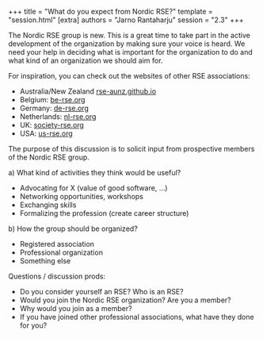 +++
title = "What do you expect from Nordic RSE?"
template = "session.html"
[extra]
authors = "Jarno Rantaharju"
session = "2.3"
+++

The Nordic RSE group is new. This is a great time to take part in the 
active development of the organization by making sure your voice is heard.
We need your help in deciding what is important for the organization to do
and what kind of an organization we should aim for.

For inspiration, you can check out the websites of other RSE associations:
 - Australia/New Zealand [rse-aunz.github.io](http://rse-aunz.github.io/)
 - Belgium: [be-rse.org](http://be-rse.org)
 - Germany: [de-rse.org](http://de-rse.org)
 - Netherlands: [nl-rse.org](http://nl-rse.org)
 - UK: [society-rse.org](http://society-rse.org)
 - USA: [us-rse.org](http://us-rse.org)

The purpose of this discussion is to solicit input from prospective members
of the Nordic RSE group.

 a) What kind of activities they think would be useful?
  - Advocating for X (value of good software, ...)
  - Networking opportunities, workshops
  - Exchanging skills
  - Formalizing the profession (create career structure)

 b) How the group should be organized?
  - Registered association
  - Professional organization
  - Something else

Questions / discussion prods:
 - Do you consider yourself an RSE? Who is an RSE?
 - Would you join the Nordic RSE organization? Are you a member?
 - Why would you join as a member?
 - If you have joined other professional associations, what have they done for you?
